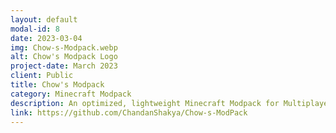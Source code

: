 ```yaml
---
layout: default
modal-id: 8
date: 2023-03-04
img: Chow-s-Modpack.webp
alt: Chow's Modpack Logo
project-date: March 2023
client: Public
title: Chow's Modpack
category: Minecraft Modpack
description: An optimized, lightweight Minecraft Modpack for Multiplayer Servers
link: https://github.com/ChandanShakya/Chow-s-ModPack
---
```

